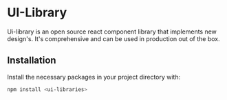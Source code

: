 # UI-Library

Ui-library is an open source react component library that implements new design's. It's comprehensive and can be used in production out of the box.

## Installation

Install the necessary packages in your project directory with:

```bash
npm install <ui-libraries>
```
